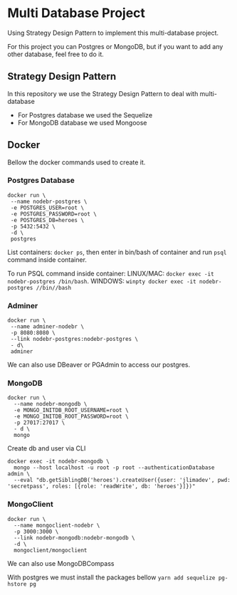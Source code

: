 # Multi Database Project

Using Strategy Design Pattern to implement this multi-database project.

For this project you can Postgres or MongoDB, but if you want to add any other database, feel free to do it.

## Strategy Design Pattern

In this repository we use the Strategy Design Pattern to deal with multi-database

- For Postgres database we used the Sequelize
- For MongoDB database we used Mongoose

## Docker

Bellow the docker commands used to create it.

### Postgres Database

```
docker run \
 --name nodebr-postgres \
 -e POSTGRES_USER=root \
 -e POSTGRES_PASSWORD=root \
 -e POSTGRES_DB=heroes \
 -p 5432:5432 \
 -d \
 postgres
```

List containers: `docker ps`, then enter in bin/bash of container and run `psql` command inside container.

To run PSQL command inside container: LINUX/MAC: `docker exec -it nodebr-postgres /bin/bash`. WINDOWS: `winpty docker exec -it nodebr-postgres //bin//bash`

### Adminer

```
docker run \
 --name adminer-nodebr \
 -p 8080:8080 \
 --link nodebr-postgres:nodebr-postgres \
 - d\
 adminer
```

We can also use DBeaver or PGAdmin to access our postgres.

### MongoDB

```
docker run \
  --name nodebr-mongodb \
  -e MONGO_INITDB_ROOT_USERNAME=root \
  -e MONGO_INITDB_ROOT_PASSWORD=root \
  -p 27017:27017 \
  - d \
  mongo
```

Create db and user via CLI

```
docker exec -it nodebr-mongodb \
  mongo --host localhost -u root -p root --authenticationDatabase admin \
  --eval "db.getSiblingDB('heroes').createUser({user: 'jlimadev', pwd: 'secretpass', roles: [{role: 'readWrite', db: 'heroes'}]})"
```

### MongoClient

```
docker run \
  --name mongoclient-nodebr \
  -p 3000:3000 \
  --link nodebr-mongodb:nodebr-mongodb \
  -d \
  mongoclient/mongoclient
```

We can also use MongoDBCompass

With postgres we must install the packages bellow
`yarn add sequelize pg-hstore pg`
